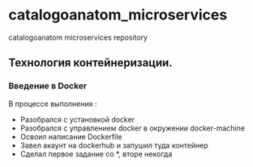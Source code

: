 # catalogoanatom_microservices
catalogoanatom microservices repository
## Технология контейнеризации.
### Введение в Docker

В процессе выполнения :

- Разобрался с установкой docker
- Разобрался с управлением docker в окружении docker-machine
- Освоил написание Dockerfile
- Завел акаунт на  dockerhub и  запушил туда контейнер
- Сделал первое задание со *, вторе некогда



